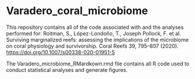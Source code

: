 # Varadero_coral_microbiome
This repository contains all of the code associated with and the analyses performed for: Roitman, S., López-Londoño, T., Joseph Pollock, F. et al. Surviving marginalized reefs: assessing the implications of the microbiome on coral physiology and survivorship. Coral Reefs 39, 795–807 (2020). https://doi.org/10.1007/s00338-020-01951-5

The Varadero_microbiome_RMardkown.rmd file contains all R code used to conduct statistical analyses and generate figures.
